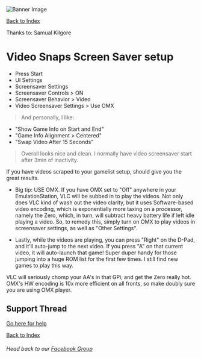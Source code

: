 ![Banner Image](https://sinisterspatula.github.io/RetroflagGpiGuides/images/GuidesBanner.png)

[Back to Index](https://sinisterspatula.github.io/RetroflagGpiGuides/)

Thanks to: Samual Kilgore

# Video Snaps Screen Saver setup

* Press Start
* UI Settings
* Screensaver Settings
* Screensaver Controls > ON
* Screensaver Behavior > Video
* Video Screensaver Settings > Use OMX
> And personally, I like:
* "Show Game Info on Start and End"
* "Game Info Alignment > Centered"
* "Swap Video After 15 Seconds"
> Overall looks nice and clean. I normally have video screensaver start after 3min of inactivity.

If you have videos scraped to your gamelist setup, should give you the great results.

* Big tip: USE OMX. If you have OMX set to "Off" anywhere in your EmulationStation, VLC will be subbed in to play the videos.  Not only does VLC kind of wash out the video clarity, but it uses Software-based video encoding, which is exponentially more taxing on a processor, namely the Zero, which, in turn, will subtract heavy battery life if left idle playing a video.
So, to remedy this, simply turn on OMX to play videos in screensaver settings, as well as "Other Settings".

* Lastly, while the videos are playing, you can press "Right" on the D-Pad, and it'll auto-jump to the next video. If you press "A" on that current video, it will auto-launch that game!
Super duper handy for those jumping into a huge ROM list for the first few times. I still find new games to play this way.

VLC will seriously chomp your AA's in that GPi, and get the Zero really hot. OMX's HW encoding is 10x more efficient on all fronts, so make doubly sure you are using OMX player.



## Support Thread
[Go here for help](https://www.facebook.com/groups/401660300458844/)

[Back to Index](https://sinisterspatula.github.io/RetroflagGpiGuides/)

###### Head back to our [Facebook Group](https://www.facebook.com/groups/401660300458844/)

